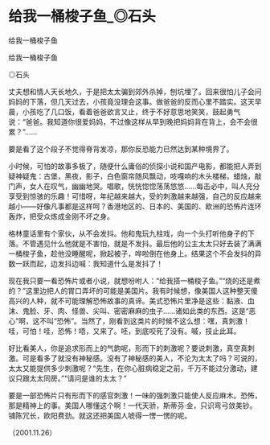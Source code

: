 # 给我一桶梭子鱼_◎石头

给我一桶梭子鱼

给我一桶梭子鱼

◎石头

丈夫想和情人天长地久，于是把太太骗到郊外杀掉，刨坑埋了。回来很怕儿子会问妈妈的下落，但几天过去，小孩竟没理会这事。做爸爸的反而心里不踏实。这天早晨，小孩吃了几口饭，看着爸爸欲言又止，终于不好意思地笑笑，鼓起勇气说：“爸爸。我知道你很爱妈妈，不过像这样从早到晚把妈妈背在背上，会不会很累？”……

要是看了这个段子不觉得脊背发凉，那你反恐能力已然达到某种境界了。

小时候，可怕的故事多极了，随便什么庸俗的侦探小说和国产电影，都能把人弄到疑神疑鬼：古堡，黑夜，影子，白色窗帘随风飘动，吱嘎响的木头楼梯，蜡烛，敲门声，女人在叹气，幽幽地哭。唱歌，恍恍惚惚荡荡悠悠……每击必中，叫人充分享受到惊骇的乐趣！可惜呀，年纪越来越大，受的刺激越来越强，自己的反应越来越小——好像凡事都是这样呵？香港地区的、日本的、美国的、欧洲的恐怖片连环轰炸，把受众炼成金刚不坏之身。

格林童话里有个家伙，从不会发抖。他和鬼玩九柱戏，向一个头打听他身子的下落。不管遇见什么他就是不害怕，就是不发抖。最后他的公主太太只好去装了满满一桶梭子鱼，趁他没睡醒呢，掀起被子，哗啦倒在他身上。结果这个不会发抖的异数一跃而起，边发抖边喊：我知道什么是发抖了！

现在我只要一看恐怖片或者小说，就想吩咐人：“给我搭一桶梭子鱼。”“烧的还是煮的？”这里边把人的胃口弄坏的可能是美国片。我有时候想，像美国人这种整天傻高兴的人种，就不可能理解恐怖故事的真谛。美式恐怖片里净是这些：黏液、血沫、鬼脸、牙、肉、怪兽、尖叫、密密麻麻的虫子……诸如此类的东西。这是“恶心”啊，这不叫“恐怖”。当然了，刚看到这类片的时候不这么想：嘿，真刺激！哇，可怕！哇，恐怖！唔，又来了。呸，到底咬死了没有。嘁，技止此耳。

好比看美人，你是追求形而上的气韵呢，形而下的刺激呢？要说刺激，真空真刺激。可是看多了就没有神秘感。没有了神秘感的美人，不沦为太太了吗？可说的，太太又能提供多少刺激呢？“先生，在你心脏病稳定之前，千万不能过分激动，建议只跟太太同房。”“请问是谁的太太？”

要是一部恐怖片只有形而下的感官刺激！一味的强刺激只能使人反应麻木。恐怖，那是精神上的事。美国人哪懂这个啊！一代天骄，斯蒂芬·金，只识弯弓敛美钞。铺陈冗长，欧阳费劲。就这还把美国人唬得一愣一愣的呢。

（2001.11.26）